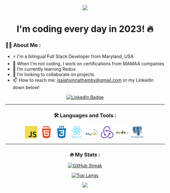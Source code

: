 <div id='header' align='center'>
<!--  gif  -->  
  <img src='https://media.giphy.com/media/v1.Y2lkPTc5MGI3NjExYTExZGQ0MDY2Nzc1NjY5MzUyMTczOGI0YWZmYzFkMGEwN2VhMzVkNSZjdD1z/VuZhSgPi5ItibCdSoZ/giphy.gif' width='20%'/>
  </div>
 
 <div align='center'>
  <!-- text with wave -->
  <h1>
    I'm coding every day in 2023! 🔥
<!--     <img src="https://media.giphy.com/media/xTiQywlOn0gKyz0l56/giphy.gif" width="70px"/> -->
<!--    <img src="https://media.giphy.com/media/hvRJCLFzcasrR4ia7z/giphy.gif" width="30px"/> -->    
  </h1>
 </div>
  
### 🧑‍💻 About Me :
 
- ⚡ I'm a bilingual Full Stack Developer from Maryland, USA
- 👀 When I'm not coding, I work on certifications from MAMAA companies
- 🌱 I’m currently learning Redux
- 🤝 I’m looking to collaborate on projects
- 📫 How to reach me: isaiahsinnathamby@gmail.com or my LinkedIn down below!
  
<div id='header' align='center'>
<!--  hyperlink badges  -->
  
  <div id='badges'>
    <a href='https://www.linkedin.com/in/isaiahxs/'>
     <img src="https://img.shields.io/badge/LinkedIn-blue?style=for-the-badge&logo=linkedin&logoColor=white" alt="LinkedIn Badge"/>
    </a>
  </div>
  
  <!-- profile views -->
<!-- <img src="https://komarev.com/ghpvc/?username=isaiahxs&style=flat-square&color=blue" alt=""/>
 -->
  
<!-- banner ORIGINAL BEAR POSITION -->
<!--   <div align='center'>
    <img src="https://media.giphy.com/media/v1.Y2lkPTc5MGI3NjExMDA0ZWVlNGExZTU0MWJkZDNjZDUwYWY2ZGIxZWEwNWQwZDU1OWYwMSZjdD1n/1GEATImIxEXVR79Dhk/giphy.gif"/>
  </div> -->
  
---
 
### 🛠️ Languages and Tools :
  <div>
  <img src="https://github.com/devicons/devicon/blob/master/icons/javascript/javascript-original.svg" title="JavaScript" alt="JavaScript" width="40" height="40"/>&nbsp;
  <img src="https://github.com/devicons/devicon/blob/master/icons/html5/html5-plain-wordmark.svg" title="HTML5" alt="HTML" width="40" height="40"/>&nbsp;
  <img src="https://github.com/devicons/devicon/blob/master/icons/css3/css3-plain-wordmark.svg"  title="CSS3" alt="CSS" width="40" height="40"/>&nbsp;
      <img src="https://github.com/devicons/devicon/blob/master/icons/react/react-original-wordmark.svg" title="React" alt="React" width="40" height="40"/>&nbsp;
      <img src="https://github.com/devicons/devicon/blob/master/icons/mysql/mysql-original-wordmark.svg" title="MySQL"  alt="MySQL" width="40" height="40"/>&nbsp;
      <img src="https://github.com/devicons/devicon/blob/master/icons/redux/redux-original.svg" title="Redux" alt="Redux " width="40" height="40"/>&nbsp;
      <img src="https://github.com/devicons/devicon/blob/master/icons/nodejs/nodejs-original-wordmark.svg" title="NodeJS" alt="NodeJS" width="40" height="40"/>&nbsp;
    <img src='https://github.com/devicons/devicon/blob/master/icons/postgresql/postgresql-plain-wordmark.svg' title='Postgres' alt='Postgres' width='40' height='40'/>&nbsp;
  </div>

 ---
  
 ### :fire: My Stats :  
<!-- [![GitHub Streak](http://github-readme-streak-stats.herokuapp.com?user=isaiahxs&theme=dark&background=000000)](https://git.io/streak-stats) -->
  
[![GitHub Streak](http://github-readme-streak-stats.herokuapp.com?user=isaiahxs&theme=dark&background=000000&no-cache=1)](https://git.io/streak-stats)

[![Top Langs](https://github-readme-stats.vercel.app/api/top-langs/?username=isaiahxs&layout=compact&theme=vision-friendly-dark)](https://github.com/anuraghazra/github-readme-stats)

  <div align='center'>
    <img      src="https://media.giphy.com/media/v1.Y2lkPTc5MGI3NjExMDA0ZWVlNGExZTU0MWJkZDNjZDUwYWY2ZGIxZWEwNWQwZDU1OWYwMSZjdD1n/1GEATImIxEXVR79Dhk/giphy.gif"/>
  </div>
  
<!-- ending div -->
</div>


 
<!---
isaiahxs/isaiahxs is a ✨ special ✨ repository because its `README.md` (this file) appears on your GitHub profile.
You can click the Preview link to take a look at your changes.
--->
